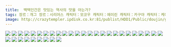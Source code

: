 ```yaml
---
title:  백택인간은 맛있는 역사의 맛을 아는가?
tags: 장르：개그 장르：시리어스 캐릭터：모코우 캐릭터：에이린 캐릭터：카구야 캐릭터：케이네 地上屋 동방_동인지／ㄴ이쪽_번역
image: http://crazytempler.ipdisk.co.kr:81/publist/HDD1/Public/doujin/ghap/5651/001.jpg
---
```

<img src="http://crazytempler.ipdisk.co.kr:81/publist/HDD1/Public/doujin/ghap/5651/001.jpg">
<img src="http://crazytempler.ipdisk.co.kr:81/publist/HDD1/Public/doujin/ghap/5651/002.jpg">
<img src="http://crazytempler.ipdisk.co.kr:81/publist/HDD1/Public/doujin/ghap/5651/003.jpg">
<img src="http://crazytempler.ipdisk.co.kr:81/publist/HDD1/Public/doujin/ghap/5651/004.jpg">
<img src="http://crazytempler.ipdisk.co.kr:81/publist/HDD1/Public/doujin/ghap/5651/005.jpg">
<img src="http://crazytempler.ipdisk.co.kr:81/publist/HDD1/Public/doujin/ghap/5651/006.jpg">
<img src="http://crazytempler.ipdisk.co.kr:81/publist/HDD1/Public/doujin/ghap/5651/007.jpg">
<img src="http://crazytempler.ipdisk.co.kr:81/publist/HDD1/Public/doujin/ghap/5651/008.jpg">
<img src="http://crazytempler.ipdisk.co.kr:81/publist/HDD1/Public/doujin/ghap/5651/009.jpg">
<img src="http://crazytempler.ipdisk.co.kr:81/publist/HDD1/Public/doujin/ghap/5651/010.jpg">
<img src="http://crazytempler.ipdisk.co.kr:81/publist/HDD1/Public/doujin/ghap/5651/011.jpg">
<img src="http://crazytempler.ipdisk.co.kr:81/publist/HDD1/Public/doujin/ghap/5651/012.jpg">
<img src="http://crazytempler.ipdisk.co.kr:81/publist/HDD1/Public/doujin/ghap/5651/013.jpg">
<img src="http://crazytempler.ipdisk.co.kr:81/publist/HDD1/Public/doujin/ghap/5651/014.jpg">
<img src="http://crazytempler.ipdisk.co.kr:81/publist/HDD1/Public/doujin/ghap/5651/015.jpg">
<img src="http://crazytempler.ipdisk.co.kr:81/publist/HDD1/Public/doujin/ghap/5651/016.jpg">
<img src="http://crazytempler.ipdisk.co.kr:81/publist/HDD1/Public/doujin/ghap/5651/017.jpg">
<img src="http://crazytempler.ipdisk.co.kr:81/publist/HDD1/Public/doujin/ghap/5651/018.jpg">
<img src="http://crazytempler.ipdisk.co.kr:81/publist/HDD1/Public/doujin/ghap/5651/019.jpg">
<img src="http://crazytempler.ipdisk.co.kr:81/publist/HDD1/Public/doujin/ghap/5651/020.jpg">
<img src="http://crazytempler.ipdisk.co.kr:81/publist/HDD1/Public/doujin/ghap/5651/021.jpg">
<img src="http://crazytempler.ipdisk.co.kr:81/publist/HDD1/Public/doujin/ghap/5651/022.jpg">
<img src="http://crazytempler.ipdisk.co.kr:81/publist/HDD1/Public/doujin/ghap/5651/023.jpg">
<img src="http://crazytempler.ipdisk.co.kr:81/publist/HDD1/Public/doujin/ghap/5651/024.jpg">
<img src="http://crazytempler.ipdisk.co.kr:81/publist/HDD1/Public/doujin/ghap/5651/025.jpg">
<img src="http://crazytempler.ipdisk.co.kr:81/publist/HDD1/Public/doujin/ghap/5651/026.jpg">
<img src="http://crazytempler.ipdisk.co.kr:81/publist/HDD1/Public/doujin/ghap/5651/027.jpg">
<img src="http://crazytempler.ipdisk.co.kr:81/publist/HDD1/Public/doujin/ghap/5651/028.jpg">
<img src="http://crazytempler.ipdisk.co.kr:81/publist/HDD1/Public/doujin/ghap/5651/029.jpg">
<img src="http://crazytempler.ipdisk.co.kr:81/publist/HDD1/Public/doujin/ghap/5651/030.jpg">
<img src="http://crazytempler.ipdisk.co.kr:81/publist/HDD1/Public/doujin/ghap/5651/031.jpg">
<img src="http://crazytempler.ipdisk.co.kr:81/publist/HDD1/Public/doujin/ghap/5651/032.jpg">
<img src="http://crazytempler.ipdisk.co.kr:81/publist/HDD1/Public/doujin/ghap/5651/033.jpg">
<img src="http://crazytempler.ipdisk.co.kr:81/publist/HDD1/Public/doujin/ghap/5651/034.gif">

